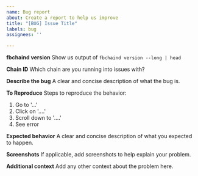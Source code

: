```yaml
---
name: Bug report
about: Create a report to help us improve
title: "[BUG] Issue Title"
labels: bug
assignees: ''

---
```


**fbchaind version**
Show us output of `fbchaind version --long | head`

**Chain ID**
Which chain are you running into issues with?

**Describe the bug**
A clear and concise description of what the bug is.

**To Reproduce**
Steps to reproduce the behavior:
1. Go to '...'
2. Click on '....'
3. Scroll down to '....'
4. See error

**Expected behavior**
A clear and concise description of what you expected to happen.

**Screenshots**
If applicable, add screenshots to help explain your problem.

**Additional context**
Add any other context about the problem here.
